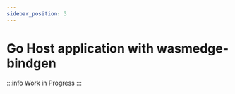 ```yaml
---
sidebar_position: 3
---
```


# Go Host application with wasmedge-bindgen

<!-- prettier-ignore -->
:::info
Work in Progress
:::

